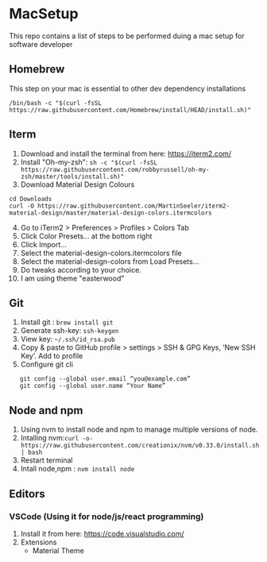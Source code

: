 # MacSetup
This repo contains a list of steps to be performed duing a mac setup for software developer
## Homebrew
This step on your mac is essential to other dev dependency installations
```
/bin/bash -c "$(curl -fsSL https://raw.githubusercontent.com/Homebrew/install/HEAD/install.sh)"
```
## Iterm
1. Download and install the terminal from here: https://iterm2.com/
2. Install "Oh-my-zsh": ```sh -c "$(curl -fsSL https://raw.githubusercontent.com/robbyrussell/oh-my-zsh/master/tools/install.sh)"```
3. Download Material Design Colours
```
cd Downloads
curl -O https://raw.githubusercontent.com/MartinSeeler/iterm2-material-design/master/material-design-colors.itermcolors
```
4. Go to iTerm2 > Preferences > Profiles > Colors Tab
5. Click Color Presets… at the bottom right
6. Click Import…
7. Select the material-design-colors.itermcolors file
8. Select the material-design-colors from Load Presets…
9. Do tweaks according to your choice.
10. I am using theme "easterwood"

## Git
1. Install git : ```brew install git```
2. Generate ssh-key: ```ssh-keygen```
2. View key: ```~/.ssh/id_rsa.pub```
3. Copy & paste to GitHub profile > settings > SSH & GPG Keys, ‘New SSH Key’. Add to profile
4. Configure git cli
```
   git config --global user.email “you@example.com” 
   git config --global user.name “Your Name”
```

## Node and npm
1. Using nvm to install node and npm to manage multiple versions of node.
2. Intalling nvm:```curl -o- https://raw.githubusercontent.com/creationix/nvm/v0.33.0/install.sh | bash```
3. Restart terminal
4. Intall node,npm : ``` nvm install node ```


## Editors
### VSCode (Using it for node/js/react programming)
1. Install it from here: https://code.visualstudio.com/
2. Extensions
   * Material Theme



